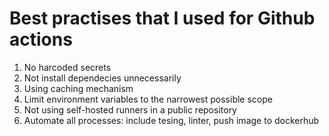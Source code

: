 # Best practises that I used for Github actions
1. No harcoded secrets
2. Not install dependecies unnecessarily
3. Using caching mechanism
4. Limit environment variables to the narrowest possible scope
5. Not using self-hosted runners in a public repository
6. Automate all processes: include tesing, linter, push image to dockerhub